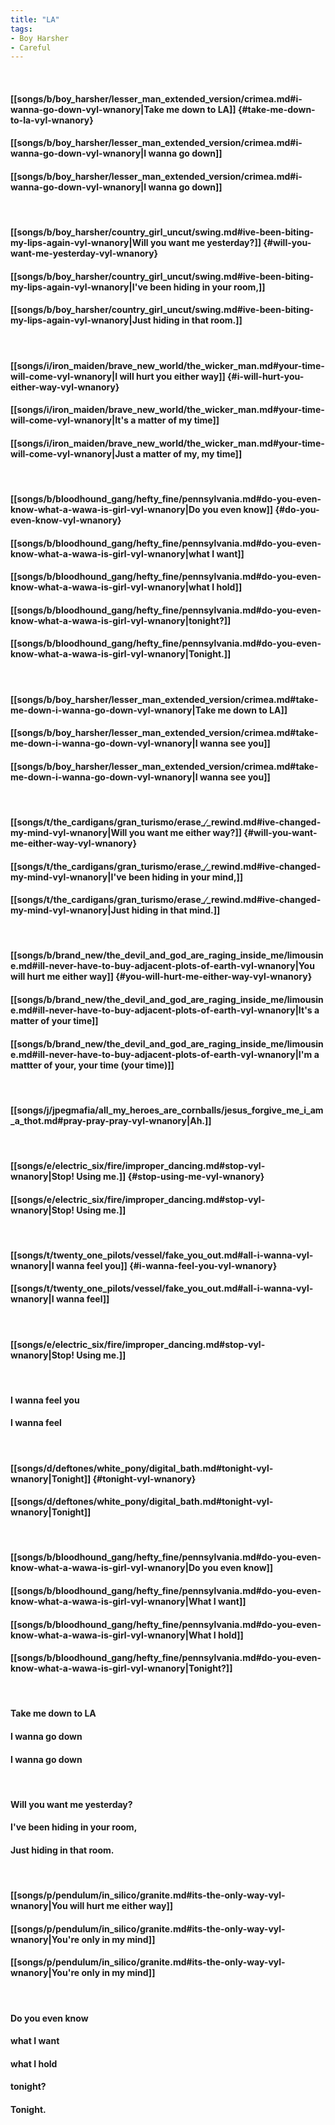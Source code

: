 ```yaml
---
title: "LA"
tags:
- Boy Harsher
- Careful
---
```

&nbsp;
#### [[songs/b/boy_harsher/lesser_man_extended_version/crimea.md#i-wanna-go-down-vyl-wnanory|Take me down to LA]] {#take-me-down-to-la-vyl-wnanory}
#### [[songs/b/boy_harsher/lesser_man_extended_version/crimea.md#i-wanna-go-down-vyl-wnanory|I wanna go down]]
#### [[songs/b/boy_harsher/lesser_man_extended_version/crimea.md#i-wanna-go-down-vyl-wnanory|I wanna go down]]
&nbsp;
#### [[songs/b/boy_harsher/country_girl_uncut/swing.md#ive-been-biting-my-lips-again-vyl-wnanory|Will you want me yesterday?]] {#will-you-want-me-yesterday-vyl-wnanory}
#### [[songs/b/boy_harsher/country_girl_uncut/swing.md#ive-been-biting-my-lips-again-vyl-wnanory|I've been hiding in your room,]]
#### [[songs/b/boy_harsher/country_girl_uncut/swing.md#ive-been-biting-my-lips-again-vyl-wnanory|Just hiding in that room.]]
&nbsp;
#### [[songs/i/iron_maiden/brave_new_world/the_wicker_man.md#your-time-will-come-vyl-wnanory|I will hurt you either way]] {#i-will-hurt-you-either-way-vyl-wnanory}
#### [[songs/i/iron_maiden/brave_new_world/the_wicker_man.md#your-time-will-come-vyl-wnanory|It's a matter of my time]]
#### [[songs/i/iron_maiden/brave_new_world/the_wicker_man.md#your-time-will-come-vyl-wnanory|Just a matter of my, my time]]
&nbsp;
#### [[songs/b/bloodhound_gang/hefty_fine/pennsylvania.md#do-you-even-know-what-a-wawa-is-girl-vyl-wnanory|Do you even know]] {#do-you-even-know-vyl-wnanory}
#### [[songs/b/bloodhound_gang/hefty_fine/pennsylvania.md#do-you-even-know-what-a-wawa-is-girl-vyl-wnanory|what I want]]
#### [[songs/b/bloodhound_gang/hefty_fine/pennsylvania.md#do-you-even-know-what-a-wawa-is-girl-vyl-wnanory|what I hold]]
#### [[songs/b/bloodhound_gang/hefty_fine/pennsylvania.md#do-you-even-know-what-a-wawa-is-girl-vyl-wnanory|tonight?]]
#### [[songs/b/bloodhound_gang/hefty_fine/pennsylvania.md#do-you-even-know-what-a-wawa-is-girl-vyl-wnanory|Tonight.]]
&nbsp;
#### [[songs/b/boy_harsher/lesser_man_extended_version/crimea.md#take-me-down-i-wanna-go-down-vyl-wnanory|Take me down to LA]]
#### [[songs/b/boy_harsher/lesser_man_extended_version/crimea.md#take-me-down-i-wanna-go-down-vyl-wnanory|I wanna see you]]
#### [[songs/b/boy_harsher/lesser_man_extended_version/crimea.md#take-me-down-i-wanna-go-down-vyl-wnanory|I wanna see you]]
&nbsp;
#### [[songs/t/the_cardigans/gran_turismo/erase_∕_rewind.md#ive-changed-my-mind-vyl-wnanory|Will you want me either way?]] {#will-you-want-me-either-way-vyl-wnanory}
#### [[songs/t/the_cardigans/gran_turismo/erase_∕_rewind.md#ive-changed-my-mind-vyl-wnanory|I've been hiding in your mind,]]
#### [[songs/t/the_cardigans/gran_turismo/erase_∕_rewind.md#ive-changed-my-mind-vyl-wnanory|Just hiding in that mind.]]
&nbsp;
#### [[songs/b/brand_new/the_devil_and_god_are_raging_inside_me/limousine.md#ill-never-have-to-buy-adjacent-plots-of-earth-vyl-wnanory|You will hurt me either way]] {#you-will-hurt-me-either-way-vyl-wnanory}
#### [[songs/b/brand_new/the_devil_and_god_are_raging_inside_me/limousine.md#ill-never-have-to-buy-adjacent-plots-of-earth-vyl-wnanory|It's a matter of your time]]
#### [[songs/b/brand_new/the_devil_and_god_are_raging_inside_me/limousine.md#ill-never-have-to-buy-adjacent-plots-of-earth-vyl-wnanory|I'm a mattter of your, your time (your time)]]
&nbsp;
#### [[songs/j/jpegmafia/all_my_heroes_are_cornballs/jesus_forgive_me_i_am_a_thot.md#pray-pray-pray-vyl-wnanory|Ah.]]
&nbsp;
#### [[songs/e/electric_six/fire/improper_dancing.md#stop-vyl-wnanory|Stop! Using me.]] {#stop-using-me-vyl-wnanory}
#### [[songs/e/electric_six/fire/improper_dancing.md#stop-vyl-wnanory|Stop! Using me.]]
&nbsp;
#### [[songs/t/twenty_one_pilots/vessel/fake_you_out.md#all-i-wanna-vyl-wnanory|I wanna feel you]] {#i-wanna-feel-you-vyl-wnanory}
#### [[songs/t/twenty_one_pilots/vessel/fake_you_out.md#all-i-wanna-vyl-wnanory|I wanna feel]]
&nbsp;
#### [[songs/e/electric_six/fire/improper_dancing.md#stop-vyl-wnanory|Stop! Using me.]]
&nbsp;
#### I wanna feel you
#### I wanna feel
&nbsp;
#### [[songs/d/deftones/white_pony/digital_bath.md#tonight-vyl-wnanory|Tonight]] {#tonight-vyl-wnanory}
#### [[songs/d/deftones/white_pony/digital_bath.md#tonight-vyl-wnanory|Tonight]]
&nbsp;
#### [[songs/b/bloodhound_gang/hefty_fine/pennsylvania.md#do-you-even-know-what-a-wawa-is-girl-vyl-wnanory|Do you even know]]
#### [[songs/b/bloodhound_gang/hefty_fine/pennsylvania.md#do-you-even-know-what-a-wawa-is-girl-vyl-wnanory|What I want]]
#### [[songs/b/bloodhound_gang/hefty_fine/pennsylvania.md#do-you-even-know-what-a-wawa-is-girl-vyl-wnanory|What I hold]]
#### [[songs/b/bloodhound_gang/hefty_fine/pennsylvania.md#do-you-even-know-what-a-wawa-is-girl-vyl-wnanory|Tonight?]]
&nbsp;
#### Take me down to LA
#### I wanna go down
#### I wanna go down
&nbsp;
#### Will you want me yesterday?
#### I've been hiding in your room,
#### Just hiding in that room.
&nbsp;
#### [[songs/p/pendulum/in_silico/granite.md#its-the-only-way-vyl-wnanory|You will hurt me either way]]
#### [[songs/p/pendulum/in_silico/granite.md#its-the-only-way-vyl-wnanory|You're only in my mind]]
#### [[songs/p/pendulum/in_silico/granite.md#its-the-only-way-vyl-wnanory|You're only in my mind]]
&nbsp;
#### Do you even know
#### what I want
#### what I hold
#### tonight?
#### Tonight.
